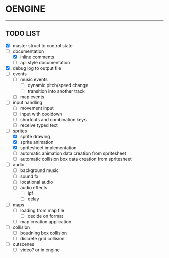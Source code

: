 # OENGINE
---
## TODO LIST

- [x] master struct to control state
- [ ] documentation
    - [x] inline comments
    - [ ] api style documentation
- [x] debug log to output file
- [ ] events
    - [ ] music events
        - [ ] dynamic pitch/speed change
        - [ ] transition into another track
    - [ ] map events
- [ ] input handling
    - [ ] movement input
    - [ ] input with cooldown
    - [ ] shortcuts and combination keys
    - [ ] receive typed text
- [ ] sprites
    - [x] sprite drawing
    - [x] sprite animation
    - [x] spritesheet implementation
    - [ ] automatic animation data creation from spritesheet
    - [ ] automatic collision box data creation from spritesheet
- [ ] audio
    - [ ] background music
    - [ ] sound fx
    - [ ] locational audio
    - [ ] audio effects
        - [ ] lpf
        - [ ] delay
- [ ] maps
    - [ ] loading from map file
        - [ ] decide on format
    - [ ] map creation application
- [ ] collision
    - [ ] boudning box collision
    - [ ] discrete grid collision
- [ ] cutscenes
    - [ ] video? or in engine